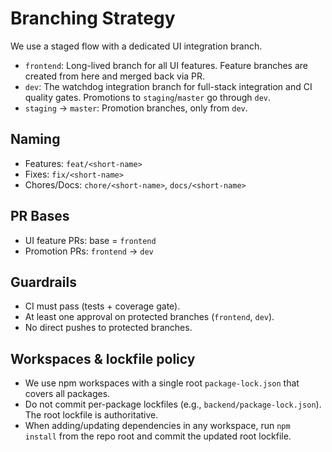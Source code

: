 # Branching Strategy

We use a staged flow with a dedicated UI integration branch.

- `frontend`: Long-lived branch for all UI features. Feature branches are created from here and merged back via PR.
- `dev`: The watchdog integration branch for full-stack integration and CI quality gates. Promotions to `staging`/`master` go through `dev`.
- `staging` → `master`: Promotion branches, only from `dev`.

## Naming

- Features: `feat/<short-name>`
- Fixes: `fix/<short-name>`
- Chores/Docs: `chore/<short-name>`, `docs/<short-name>`

## PR Bases

- UI feature PRs: base = `frontend`
- Promotion PRs: `frontend` → `dev`

## Guardrails

- CI must pass (tests + coverage gate).
- At least one approval on protected branches (`frontend`, `dev`).
- No direct pushes to protected branches.

## Workspaces & lockfile policy

- We use npm workspaces with a single root `package-lock.json` that covers all packages.
- Do not commit per-package lockfiles (e.g., `backend/package-lock.json`). The root lockfile is authoritative.
- When adding/updating dependencies in any workspace, run `npm install` from the repo root and commit the updated root lockfile.
